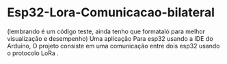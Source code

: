# Esp32-Lora-Comunicacao-bilateral

(lembrando é um código teste, ainda tenho que formataló para melhor visualização e desempenho)
Uma aplicação Para esp32  usando a IDE do Arduíno, O projeto consiste em uma comunicação entre dois esp32 usando o protocolo LoRa .
